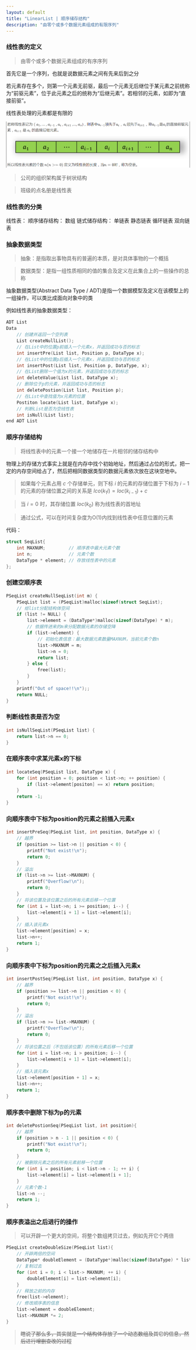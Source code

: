 ```yaml
---
layout: default
title: "LinearList | 顺序储存结构"
description: "由零个或多个数据元素组成的有限序列"
---
```


### 线性表的定义

> 由零个或多个数据元素组成的有序序列

首先它是一个序列，也就是说数据元素之间有先来后到之分

若元素存在多个，则第一个元素无前驱，最后一个元素无后继位于某元素之前统称为“前驱元素”，位于此元素之后的统称为“后继元素”。若相邻的元素，如即为“直接前驱”。

线性表处理的元素都是有限的

![image-20200803155718040](BasicAndSequentialStorageStructure.assets/image-20200803155718040.png)

> 公司的组织架构属于树状结构

> 班级的点名册是线性表

### 线性表的分类

线性表：
    顺序储存结构：
        数组
    链式储存结构：
        单链表
        静态链表
        循环链表
        双向链表


### 抽象数据类型

> 抽象：是指取出事物具有的普遍的本质，是对具体事物的一个概括

> 数据类型：是指一组性质相同的值的集合及定义在此集合上的一些操作的总称

抽象数据类型(Abstract Data Type / ADT)是指一个数据模型及定义在该模型上的一组操作，可以类比成面向对象中的类

例如线性表的抽象数据类型：
```c++
ADT List
Data
    // 创建并返回一个空列表
    List createNullList();
    // 在List中的位置p前插入一个元素x，并返回成功与否的标志
    int insertPre(List list, Position p, DataType x);
    // 在List中的位置p后插入一个元素x，并返回成功与否的标志
    int insertPost(List list, Position p, DataType, x);
    // 在List删除一个值为x的元素，并返回成功与否的标志
    int deleteValue(List list, DataType x);
    // 删除位于p的元素，并返回成功与否的标志
    int deletePostion(List list, Position p);
    // 在List中查找值为x元素的位置
    Postiton locate(List list, DataType x);
    // 判断List是否为空线性表
    int isNull(List list);
end ADT List
```

### 顺序存储结构

> 将线性表中的元素一个接一个地储存在一片相邻的储存结构中

物理上的存储方式事实上就是在内存中找个初始地址，然后通过占位的形式，把一定的内存空间给占了，然后把相同数据类型的数据元素依次放在这块空地中。

> 如果每个元素占用 $c$ 个存储单元，则下标 $i$ 的元素的存储位置于下标为 $i - 1$ 的元素的存储位置之间的关系是 $lco(k_1i) = loc(k_{i-1}) + c$ 

> 当 $i = 0$ 时，其存储位置 $loc(k_0)$ 称为线性表的首地址

> 通过公式，可以在时间复杂度为O(1)内找到线性表中任意位置的元素

代码：
```c++
struct SeqList{
    int MAXNUM;         // 顺序表中最大元素个数
    int n;              // 元素个数
    DataType * element; // 存放线性表中的元素
};
```

### 创建空顺序表

```c++
PSeqList createNullSeqList(int m) {
    PSeqList list = (PSeqList)malloc(sizeof(struct SeqList);
    // 给list分配结构体空间
    if (list != NULL) {
        list->element = (DataType*)malloc(sizeof(DataType) * m);
        // 依据传进来的m来分配数据元素的存储空降
        if (list->element) {
            // 初始化表信息：最大数据元素数量MAXNUM，当前元素个数n
            list->MAXNUM = m;
            list->n = 0;
            return list;
        } else {
            free(list);
        }
    }
    printf("Out of space!!\n");;
    return NULL;
}
```
### 判断线性表是否为空

```c++
int isNullSeqList(PSeqList list) { 
    return list->n == 0; 
}
```

### 在顺序表中求某元素x的下标

```c++
int locateSeq(PSeqList list, DataType x) {
    for (int position = 0; position < list->n; ++ position) {
        if (list->element[positon] == x) return position;
    }
    return -1;
}
```

### 向顺序表中下标为position的元素之前插入元素x

```c++
int insertPreSeq(PSeqList list, int position, DataType x) {
    // 越界
    if (position >= list->n || position < 0) {
        printf("Not exist!\n");
        return 0;
    }
    // 溢出
    if (list->n >= list->MAXNUM) {
        printf("Overflow!\n");
        return 0;
    }
    // 将该位置及该位置之后的所有元素后移一个位置
    for (int i = list->n; i >= position; i--) {
        list->element[i + 1] = list->element[i];
    }
    // 插入该元素x
    list->element[position] = x;
    list->n++;
    return 1;
}
```

### 向顺序表中下标为position的元素之之后插入元素x

```c++
int insertPostSeq(PSeqList list, int position, DataType x) {
    // 越界
    if (position >= list->n || position < 0) {
        printf("Not exist!\n");
        return 0;
    }
    // 溢出
    if (list->n >= list->MAXNUM) {
        printf("Overflow!\n");
        return 0;
    }
    // 将该位置之后（不包括该位置）的所有元素后移一个位置
    for (int i = list->n; i > position; i--) {
        list->element[i + 1] = list->element[i];
    }
    // 插入该元素x
    list->element[position + 1] = x;
    list->n++;
    return 1;
}
```

### 顺序表中删除下标为p的元素

```c++
int deletePostionSeq(PSeqList list, int position){
    // 越界
    if (position > n - 1 || position < 0) {
        printf("Not exist!\n");
        return 0;
    }
    // 被删除元素之后的所有元素前移一个位置
    for (int i = position; i < list->n - 1; ++ i) {
        list->element[i] = list->element[i + 1];
    }
    // 元素个数-1
    list->n --;
    return 1;
}
```
### 顺序表溢出之后进行的操作

> 可以开辟一个更大的空间，将整个数组拷贝过去，例如先开它个两倍

```c++
PSeqList createDoubleSize(PSeqList list){
    // 开辟两倍的空间
    DataType* doubleElement = (DataType*)malloc(sizeof(DataType) * list->MAXNUM * 2);
    // 复制过去
    for (int i = 0; i < list-> MAXNUM; ++ i) {
        doubleElement[i] = list->element[i];
    }
    // 释放之前的内存
    free(list->element);
    // 修改顺序表的信息
    list->element = doubleElement;
    list->MAXNUM *= 2;
}
```

> ~~瞎说了那么多，其实就是一个结构体存放了一个动态数组及其它的信息，然后进行增删查改的过程~~